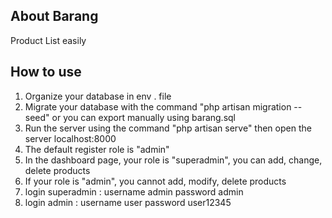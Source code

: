 ## About Barang

Product List easily

## How to use

1. Organize your database in env . file
2. Migrate your database with the command "php artisan migration -- seed" or you can export manually using barang.sql
3. Run the server using the command "php artisan serve" then open the server localhost:8000
4. The default register role is "admin"
4. In the dashboard page, your role is "superadmin", you can add, change, delete products
5. If your role is "admin", you cannot add, modify, delete products
6. login superadmin : username admin password admin
7. login admin : username user password user12345
